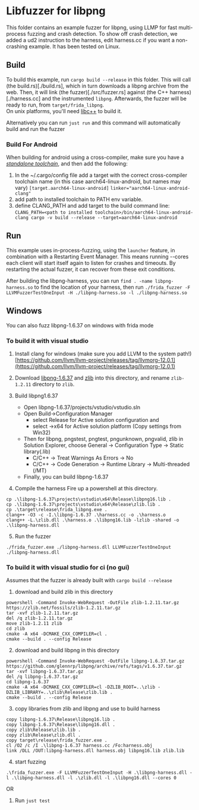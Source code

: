 # Libfuzzer for libpng

This folder contains an example fuzzer for libpng, using LLMP for fast multi-process fuzzing and crash detection.
To show off crash detection, we added a ud2 instruction to the harness, edit harness.cc if you want a non-crashing example.
It has been tested on Linux.

## Build

To build this example, run `cargo build --release` in this folder.
This will call (the build.rs)[./build.rs], which in turn downloads a libpng archive from the web.
Then, it will link (the fuzzer)[./src/fuzzer.rs] against (the C++ harness)[./harness.cc] and the instrumented `libpng`.
Afterwards, the fuzzer will be ready to run, from `target/frida_libpng`.  
On unix platforms, you'll need [libc++](https://libcxx.llvm.org/) to build it.

Alternatively you can run `just run` and this command will automatically build and run the fuzzer

### Build For Android
When building for android using a cross-compiler, make sure you have a [_standalone toolchain_](https://developer.android.com/ndk/guides/other_build_systems), and then add the following:
1. In the ~/.cargo/config file add a target with the correct cross-compiler toolchain name (in this case aarch64-linux-android, but names may vary)
`[target.aarch64-linux-android]`
`linker="aarch64-linux-android-clang"`
2. add path to installed toolchain to PATH env variable.
3. define CLANG_PATH and add target to the build command line:
`CLANG_PATH=<path to installed toolchain>/bin/aarch64-linux-android-clang cargo -v build --release --target=aarch64-linux-android`

## Run

This example uses in-process-fuzzing, using the `launcher` feature, in combination with a Restarting Event Manager.
This means running --cores each client will start itself again to listen for crashes and timeouts.
By restarting the actual fuzzer, it can recover from these exit conditions.

After building the libpng-harness, you can run `find . -name libpng-harness.so` to find the location of your harness, then run
`./frida_fuzzer -F LLVMFuzzerTestOneInput -H ./libpng-harness.so -l ./libpng-harness.so`

## Windows
You can also fuzz libpng-1.6.37 on windows with frida mode

### To build it with visual studio
1. Install clang for windows (make sure you add LLVM to the system path!) 
[https://github.com/llvm/llvm-project/releases/tag/llvmorg-12.0.1](https://github.com/llvm/llvm-project/releases/tag/llvmorg-12.0.1)
2. Download [libpng-1.6.37](https://github.com/glennrp/libpng/archive/refs/tags/v1.6.37.tar.gz) and [zlib](https://zlib.net/fossils/zlib-1.2.11.tar.gz) into this directory, and rename `zlib-1.2.11` directory to `zlib`.

3. Build libpng1.6.37 
   - Open libpng-1.6.37/projects/vstudio/vstudio.sln 
   - Open Build->Configuration Manager 
      - select Release for Active solution configuration and 
      - select <New>->x64 for Active solution platform (Copy settings from Win32) 
   - Then for libpng, pngstest, pngtest, pngunknown, pngvalid, zlib in Solution Explorer, choose General -> Configuration Type -> Static library(.lib) 
      - C/C++ -> Treat Warnings As Errors -> No
      - C/C++ -> Code Generation -> Runtime Library -> Multi-threaded (/MT)
   - Finally, you can build libpng-1.6.37
4. Compile the harness
Fire up a powershell at this directory.
```
cp .\libpng-1.6.37\projects\vstudio\x64\Release\libpng16.lib .
cp .\libpng-1.6.37\projects\vstudio\x64\Release\zlib.lib .
cp .\target\release\frida_libpng.exe .
clang++ -O3 -c -I.\libpng-1.6.37 .\harness.cc -o .\harness.o
clang++ -L.\zlib.dll .\harness.o .\libpng16.lib -lzlib -shared -o .\libpng-harness.dll
```
5. Run the fuzzer
```
./frida_fuzzer.exe ./libpng-harness.dll LLVMFuzzerTestOneInput ./libpng-harness.dll
```

### To build it with visual studio for ci (no gui)

Assumes that the fuzzer is already built with `cargo build --release`

1. download and build zlib in this directory
```
powershell -Command Invoke-WebRequest -OutFile zlib-1.2.11.tar.gz https://zlib.net/fossils/zlib-1.2.11.tar.gz
tar -xvf zlib-1.2.11.tar.gz
del /q zlib-1.2.11.tar.gz
move zlib-1.2.11 zlib
cd zlib 
cmake -A x64 -DCMAKE_CXX_COMPILER=cl .
cmake --build . --config Release
```
2. download and build libpng in this directory
```
powershell -Command Invoke-WebRequest -OutFile libpng-1.6.37.tar.gz https://github.com/glennrp/libpng/archive/refs/tags/v1.6.37.tar.gz
tar -xvf libpng-1.6.37.tar.gz
del /q libpng-1.6.37.tar.gz
cd libpng-1.6.37 
cmake -A x64 -DCMAKE_CXX_COMPILER=cl -DZLIB_ROOT=..\zlib -DZLIB_LIBRARY=..\zlib\Release\zlib.lib . 
cmake --build . --config Release
```
3. copy libraries from zlib and libpng and use to build harness
```
copy libpng-1.6.37\Release\libpng16.lib . 
copy libpng-1.6.37\Release\libpng16.dll . 
copy zlib\Release\zlib.lib . 
copy zlib\Release\zlib.dll . 
copy target\release\frida_fuzzer.exe .
cl /O2 /c /I .\libpng-1.6.37 harness.cc /Fo:harness.obj 
link /DLL /OUT:libpng-harness.dll harness.obj libpng16.lib zlib.lib
```
4. start fuzzing
```
.\frida_fuzzer.exe -F LLVMFuzzerTestOneInput -H .\libpng-harness.dll -l .\libpng-harness.dll -l .\zlib.dll -l .\libpng16.dll --cores 0
```
OR

1. Run `just test`

